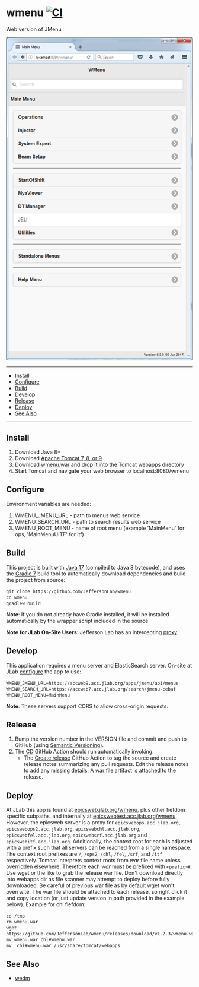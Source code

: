 # wmenu [![CI](https://github.com/JeffersonLab/wmenu/actions/workflows/ci.yml/badge.svg)](https://github.com/JeffersonLab/wmenu/actions/workflows/ci.yml)
Web version of JMenu

![Menu Search](/doc/img/MainMenu.png)

---
- [Install](https://github.com/JeffersonLab/wmenu#install)
- [Configure](https://github.com/JeffersonLab/wmenu#configure)
- [Build](https://github.com/JeffersonLab/wmenu#build)
- [Develop](https://github.com/JeffersonLab/wmenu#develop)    
- [Release](https://github.com/JeffersonLab/wmenu#release)
- [Deploy](https://github.com/JeffersonLab/wmenu#deploy) 
- [See Also](https://github.com/JeffersonLab/wmenu#see-also) 
---

## Install
   1. Download Java 8+
   1. Download [Apache Tomcat 7, 8, or 9](http://tomcat.apache.org/)
   1. Download [wmenu.war](https://github.com/JeffersonLab/wmenu/releases) and drop it into the Tomcat webapps directory
   1. Start Tomcat and navigate your web browser to localhost:8080/wmenu

## Configure

Environment variables are needed:

1. WMENU_JMENU_URL - path to menus web service
1. WMENU_SEARCH_URL  - path to search results web service
1. WMENU_ROOT_MENU - name of root menu (example 'MainMenu' for ops, 'MainMenuUITF' for itf)

## Build 
This project is built with [Java 17](https://adoptium.net/) (compiled to Java 8 bytecode), and uses the [Gradle 7](https://gradle.org/) build tool to automatically download dependencies and build the project from source:

```
git clone https://github.com/JeffersonLab/wmenu
cd wmenu
gradlew build
```
**Note**: If you do not already have Gradle installed, it will be installed automatically by the wrapper script included in the source

**Note for JLab On-Site Users**: Jefferson Lab has an intercepting [proxy](https://gist.github.com/slominskir/92c25a033db93a90184a5994e71d0b78)

## Develop
This application requires a menu server and ElasticSearch server.  On-site at JLab [configure](https://github.com/JeffersonLab/wmenu#configure) the app to use:

```
WMENU_JMENU_URL=https://accweb9.acc.jlab.org/apps/jmenu/api/menus
WMENU_SEARCH_URL=https://accweb7.acc.jlab.org/search/jmenu-cebaf
WMENU_ROOT_MENU=MainMenu
```

**Note**: These servers support CORS to allow cross-origin requests.

## Release
1. Bump the version number in the VERSION file and commit and push to GitHub (using [Semantic Versioning](https://semver.org/)).
2. The [CD](https://github.com/JeffersonLab/wmenu/blob/main/.github/workflows/cd.yaml) GitHub Action should run automatically invoking:
    - The [Create release](https://github.com/JeffersonLab/java-workflows/blob/main/.github/workflows/gh-release.yaml) GitHub Action to tag the source and create release notes summarizing any pull requests.   Edit the release notes to add any missing details.  A war file artifact is attached to the release.


## Deploy
At JLab this app is found at [epicsweb.jlab.org/wmenu](https://epicsweb.jlab.org/wmenu/), plus other fiefdom specific subpaths, and internally at [epicswebtest.acc.jlab.org/wmenu](https://epicswebtest.acc.jlab.org/wmenu/).  However, the epicsweb server is a proxy for `epicswebops.acc.jlab.org`, `epicswebops2.acc.jlab.org`, `epicswebchl.acc.jlab.org`, `epicswebfel.acc.jlab.org`, `epicswebsrf.acc.jlab.org` and `epicswebitf.acc.jlab.org`.  Additionally, the context root for each is adjusted with a prefix such that all servers can be reached from a single namespace.  The context root prefixes are `/`, `/ops2`, `/chl`, `/fel`, `/srf`, and `/itf` respectively.  Tomcat interprets context roots from _war_ file name unless overridden elsewhere.  Therefore each _war_ must be prefixed with `<prefix>#`.    Use wget or the like to grab the release war file.  Don't download directly into webapps dir as file scanner may attempt to deploy before fully downloaded.  Be careful of previous war file as by default wget won't overrwite.  The war file should be attached to each release, so right click it and copy location (or just update version in path provided in the example below).  Example for chl fiefdom:

```
cd /tmp
rm wmenu.war
wget https://github.com/JeffersonLab/wmenu/releases/download/v1.2.3/wmenu.war
mv wmenu.war chl#wmenu.war
mv  chl#wmenu.war /usr/share/tomcat/webapps
```

## See Also

  - [wedm](https://github.com/JeffersonLab/wedm)   

